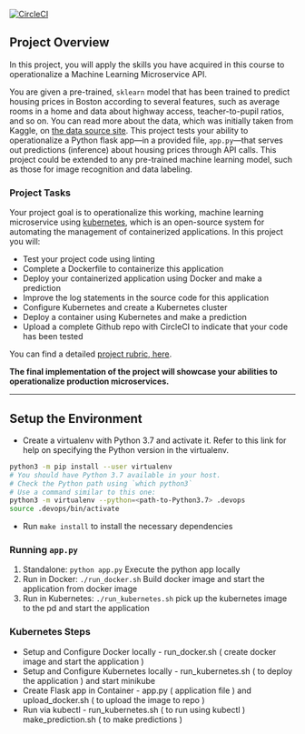 [![CircleCI](https://dl.circleci.com/status-badge/img/gh/satz0205/devops_proj4/tree/master.svg?style=svg)](https://dl.circleci.com/status-badge/redirect/gh/satz0205/devops_proj4/tree/master)

## Project Overview

In this project, you will apply the skills you have acquired in this course to operationalize a Machine Learning Microservice API. 

You are given a pre-trained, `sklearn` model that has been trained to predict housing prices in Boston according to several features, such as average rooms in a home and data about highway access, teacher-to-pupil ratios, and so on. You can read more about the data, which was initially taken from Kaggle, on [the data source site](https://www.kaggle.com/c/boston-housing). This project tests your ability to operationalize a Python flask app—in a provided file, `app.py`—that serves out predictions (inference) about housing prices through API calls. This project could be extended to any pre-trained machine learning model, such as those for image recognition and data labeling.

### Project Tasks

Your project goal is to operationalize this working, machine learning microservice using [kubernetes](https://kubernetes.io/), which is an open-source system for automating the management of containerized applications. In this project you will:
* Test your project code using linting
* Complete a Dockerfile to containerize this application
* Deploy your containerized application using Docker and make a prediction
* Improve the log statements in the source code for this application
* Configure Kubernetes and create a Kubernetes cluster
* Deploy a container using Kubernetes and make a prediction
* Upload a complete Github repo with CircleCI to indicate that your code has been tested

You can find a detailed [project rubric, here](https://review.udacity.com/#!/rubrics/2576/view).

**The final implementation of the project will showcase your abilities to operationalize production microservices.**

---

## Setup the Environment

* Create a virtualenv with Python 3.7 and activate it. Refer to this link for help on specifying the Python version in the virtualenv. 
```bash
python3 -m pip install --user virtualenv
# You should have Python 3.7 available in your host. 
# Check the Python path using `which python3`
# Use a command similar to this one:
python3 -m virtualenv --python=<path-to-Python3.7> .devops
source .devops/bin/activate
```
* Run `make install` to install the necessary dependencies

### Running `app.py`

1. Standalone:  `python app.py`
   Execute the python app locally
3. Run in Docker:  `./run_docker.sh`
   Build docker image and start the application from docker image
5. Run in Kubernetes:  `./run_kubernetes.sh`
   pick up the kubernetes image to the pd and start the application

### Kubernetes Steps

* Setup and Configure Docker locally - run_docker.sh ( create docker image and start the application )
* Setup and Configure Kubernetes locally - run_kubernetes.sh ( to deploy the application ) and start minikube
* Create Flask app in Container - app.py ( application file ) and upload_docker.sh ( to upload the image to repo )
* Run via kubectl - run_kubernetes.sh ( to run using kubectl ) make_prediction.sh ( to make predictions )
